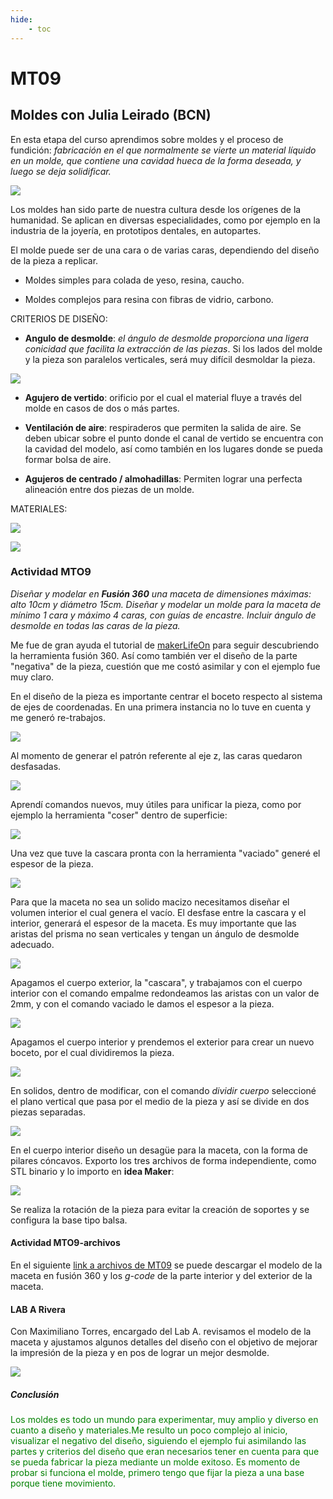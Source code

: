 ```yaml
---
hide:
    - toc
---
```


# MT09
## Moldes con Julia Leirado (BCN)
En esta etapa del curso aprendimos sobre moldes y el proceso de fundición: *fabricación en el que normalmente se vierte un material líquido en un molde, que contiene una cavidad hueca de la forma deseada, y luego se deja solidificar.* 

![](../images/MT09/1.JPG) 

Los moldes han sido parte de nuestra cultura desde los orígenes de la humanidad. Se aplican en diversas especialidades, como por ejemplo en la industria de la joyería, en prototipos dentales, en autopartes.  

El molde puede ser de una cara o de varias caras, dependiendo del diseño de la pieza a replicar.

- Moldes simples para colada de yeso, resina, caucho.

- Moldes complejos para resina con fibras de vidrio, carbono.

CRITERIOS DE DISEÑO:

- **Angulo de desmolde**: *el ángulo de desmolde proporciona una ligera conicidad que facilita la extracción de las piezas*.
Si los lados del molde y la pieza son paralelos verticales, será muy difícil desmoldar la pieza. 

![](../images/MT09/2.JPG) 

- **Agujero de vertido**: orificio por el cual el material fluye a través del molde en casos de dos o más partes. 

- **Ventilación de aire**: respiraderos que permiten la salida de aire.
Se deben ubicar sobre el punto donde el canal de vertido se encuentra con la cavidad del modelo, así como también en los lugares donde se pueda formar bolsa de aire. 

- **Agujeros de centrado / almohadillas**: 
Permiten lograr una perfecta alineación entre dos piezas de un molde. 

MATERIALES: 

 ![](../images/MT09/1m.jpg) 

 ![](../images/MT09/2m.jpg) 

### Actividad MTO9

 *Diseñar y modelar en **Fusión 360** una maceta de dimensiones máximas: alto 10cm y diámetro 15cm.
 Diseñar y modelar un molde para la maceta de mínimo 1 cara y máximo 4 caras, con guías de encastre. 
 Incluir ángulo de desmolde en todas las caras de la pieza.*

Me fue de gran ayuda el tutorial de [makerLifeOn](https://www.youtube.com/watch?v=gVrJOnB1VHU) para seguir descubriendo la herramienta fusión 360. Así como también ver el diseño de la parte "negativa" de la pieza, cuestión que me costó asimilar y con el ejemplo fue muy claro.


En el diseño de la pieza es importante centrar el boceto respecto al sistema de ejes de coordenadas. 
En una primera instancia no lo tuve en cuenta y me generó re-trabajos.

![](../images/MT09/m1.JPG) 

Al momento de generar el patrón referente al eje z, las caras quedaron desfasadas. 

![](../images/MT09/m2.JPG)

Aprendí comandos nuevos, muy útiles para unificar la pieza, como por ejemplo la herramienta "coser" dentro de superficie: 

![](../images/MT09/m3.JPG)

Una vez que tuve la cascara pronta con la herramienta "vaciado" generé el espesor de la pieza.

![](../images/MT09/m4.JPG)

Para que la maceta no sea un solido macizo necesitamos diseñar el volumen interior el cual genera el vacío. El desfase entre la cascara y el interior, generará el espesor de la maceta. 
Es muy importante que las aristas del prisma no sean verticales y tengan un ángulo de desmolde adecuado. 

![](../images/MT09/m5.JPG)

Apagamos el cuerpo exterior, la "cascara", y trabajamos con el cuerpo interior con el comando empalme redondeamos las aristas con un valor de 2mm, y con el comando vaciado le damos el espesor a la pieza.

![](../images/MT09/m6.JPG)

Apagamos el cuerpo interior y prendemos el exterior para crear un nuevo boceto, por el cual dividiremos la pieza. 

![](../images/MT09/m7.JPG)

En solidos, dentro de modificar, con el comando *dividir cuerpo* seleccioné el plano vertical que pasa por el medio de la pieza y así se divide en dos piezas separadas. 

![](../images/MT09/m8.JPG)

En el cuerpo interior diseño un desagüe para la maceta, con la forma de pilares cóncavos.
Exporto los tres archivos de forma independiente, como STL binario y lo importo en **idea Maker**:

![](../images/MT09/m9.JPG)

Se realiza la rotación de la pieza para evitar la creación de soportes y se configura la base tipo balsa. 

#### Actividad MTO9-archivos 

En el siguiente [link a archivos de MT09](https://drive.google.com/drive/u/0/folders/185s9ItCN6rT45JQD6yXyU4WL12Q8dqM2) se puede descargar el modelo de la maceta en fusión 360 y los *g-code* de la parte interior y del exterior de la maceta. 

#### **LAB A Rivera**
Con Maximiliano Torres, encargado del Lab A. revisamos el modelo de la maceta y ajustamos algunos detalles del diseño con el objetivo de mejorar la impresión de la pieza y en pos de lograr un mejor desmolde. 

![](../images/MT09/l2.jpg)

##### Conclusión
 <font color="green"> Los moldes es todo un mundo para experimentar, muy amplio y diverso en cuanto a diseño y materiales.Me resulto un poco complejo al inicio, visualizar el negativo del diseño, siguiendo el ejemplo fui asimilando las partes y criterios del diseño que eran necesarios tener en cuenta para que se pueda fabricar la pieza mediante un molde exitoso. Es momento de probar si funciona el molde, primero tengo que fijar la pieza a una base porque tiene movimiento.</font>

 
